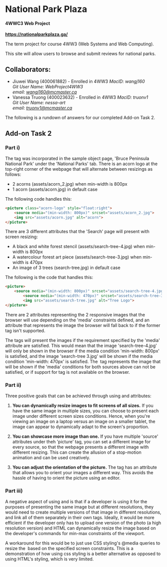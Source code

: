 # National Park Plaza
#### 4WWC3 Web Project

**https://nationalparkplaza.ga/**

The term project for course 4WW3 (Web Systems and Web Computing). 

This site will allow users to browse and submit reviews for national parks.

## Collaborators:
* Jiuwei Wang (400061882) - Enrolled in 4WW3
 *MacID: wangj160*<br/> 
 *Git User Name: WebProject4WW3*<br/>
 *email: wangj160@mcmaster.ca*
* Vanessa Truong (400023632) - Enrolled in 4WW3
 *MacID: truonv1*<br/>
 *Git User Name: nessa-art*<br/>
 *email: truonv1@mcmaster.ca*

The following is a rundown of answers for our completed Add-on Task 2.

## Add-on Task 2 
### Part i) 
The <picture> tag was incorporated in the sample object page, 'Bruce Peninsula National Park' under the 'National Parks' tab. There is an acorn logo at the top-right
corner of the webpage that will alternate between resizings as follows:
- 2 acorns (assets/acorn_2.jpg) when min-width is 800px
- 1 acorn (assets/acorn.jpg) in default case 

The following code handles this:

```html
<picture class="acorn-logo" style="float:right">	
	<source media="(min-width: 800px)" srcset="assets/acorn_2.jpg">
	<img src="assets/acorn.jpg" alt="acorn">
</picture>
```

There are 3 different <source> attributes that the 'Search' page will present with screen resizing:
- A black and white forest stencil (assets/search-tree-4.jpg) when min-width is 800px
- A watercolour forest art piece (assets/search-tree-3.jpg) when min-width is 470px
- An image of 3 trees (search-tree.jpg) in default case

The following is the code that handles this:

```html
<picture>
	<source media="(min-width: 800px)" srcset="assets/search-tree-4.jpg">	
        <source media="(min-width: 470px)" srcset="assets/search-tree-3.jpg">
        <img src="assets/search-tree.jpg" alt="Tree Logo">
</picture>
```

There are 2 <source> attributes representing the 2 responsive images that the browser will use depending on the 'media' constraints defined, and an <img> attribute 
that represents the image the browser will fall back to if the former <source> tag isn't supported. 

The <source> tags will present the images if the requirement specified by the 'media' attribute are satisfied. This would mean that the image 'search-tree-4.jpg' will only be shown in the browser if the media condition 'min-width: 800px' is satisfied, and the image 'search-tree 3.jpg' will be shown if the media condition 'min-width: 470px' is satisfied. The <img> tag represents the image that will be shown if the 'media' conditions for both sources above can not be satisfied, or if support for <source> tag is not available on the browser.

### Part ii)
Three positive goals that can be achieved through using <picture> and <source> attributes:

1. **You can dynamically resize images to fit screens of all sizes.** If you have the same image in multiple sizes, you can choose to present each image under 
different screen sizes conditions. Hence, when you're viewing an image on a laptop versus an image on a smaller tablet, the image can appear to dynamically 
adapt to the screen's proportion.

2. **You can showcase more image than one.** If you have multiple 'source' attributes under theh 'picture' tag, you can set a different image for every source, so that
the webpage presents a different image with different resizing. This can create the allusion of a stop-motion animation and can be used creatively.

3. **You can adjust the orientation of the picture.** The <source> tag has an attribute that allows you to orient your images a different way. This avoids the hassle 
of having to orient the picture using an editor. 

### Part iii)
A negative aspect of using <picture> and <source> is that if a developer is using it for the purposes of presenting the same image but at different resolutions,
they would need to create multiple versions of that image in different resolutions, and link all of them separately in their own <source> tags. Ideally, it would be
more efficient if the developer only has to upload one version of the photo (a high resolution version) and HTML can dynamically resize the image based on the developer's
commands for min-max constraints of the viewport. 

A workaround for this would be to just use CSS styling's @media queries to resize the <img> based on the specified screen constraints. This is a demonstration of how
using css styling is a better alternative as opposed to using HTML's styling, which is very limited.  

 
